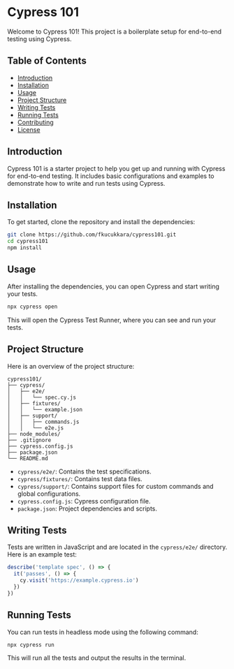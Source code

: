 # Cypress 101

Welcome to Cypress 101! This project is a boilerplate setup for end-to-end testing using Cypress.

## Table of Contents

- [Introduction](#introduction)
- [Installation](#installation)
- [Usage](#usage)
- [Project Structure](#project-structure)
- [Writing Tests](#writing-tests)
- [Running Tests](#running-tests)
- [Contributing](#contributing)
- [License](#license)

## Introduction

Cypress 101 is a starter project to help you get up and running with Cypress for end-to-end testing. It includes basic configurations and examples to demonstrate how to write and run tests using Cypress.

## Installation

To get started, clone the repository and install the dependencies:

```bash
git clone https://github.com/fkucukkara/cypress101.git
cd cypress101
npm install
```

## Usage

After installing the dependencies, you can open Cypress and start writing your tests.

```bash
npx cypress open
```

This will open the Cypress Test Runner, where you can see and run your tests.

## Project Structure

Here is an overview of the project structure:

```
cypress101/
├── cypress/
│   ├── e2e/
│   │   └── spec.cy.js
│   ├── fixtures/
│   │   └── example.json
│   ├── support/
│   │   ├── commands.js
│   │   └── e2e.js
├── node_modules/
├── .gitignore
├── cypress.config.js
├── package.json
└── README.md
```

- `cypress/e2e/`: Contains the test specifications.
- `cypress/fixtures/`: Contains test data files.
- `cypress/support/`: Contains support files for custom commands and global configurations.
- `cypress.config.js`: Cypress configuration file.
- `package.json`: Project dependencies and scripts.

## Writing Tests

Tests are written in JavaScript and are located in the `cypress/e2e/` directory. Here is an example test:

```javascript
describe('template spec', () => {
  it('passes', () => {
    cy.visit('https://example.cypress.io')
  })
})
```

## Running Tests

You can run tests in headless mode using the following command:

```bash
npx cypress run
```

This will run all the tests and output the results in the terminal.
